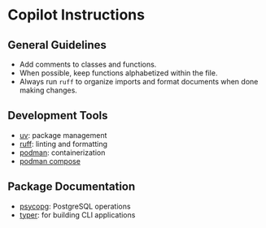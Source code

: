 # Copilot Instructions

## General Guidelines

- Add comments to classes and functions.
- When possible, keep functions alphabetized within the file.
- Always run `ruff` to organize imports and format documents when done making changes.

## Development Tools

- [uv](https://docs.astral.sh/uv/): package management
- [ruff](https://docs.astral.sh/ruff/): linting and formatting
- [podman](https://podman-desktop.io/docs/intro): containerization
- [podman compose](https://podman-desktop.io/docs/compose)

## Package Documentation

- [psycopg](https://www.psycopg.org/psycopg3/docs/): PostgreSQL operations
- [typer](https://typer.tiangolo.com/): for building CLI applications
